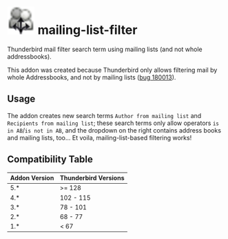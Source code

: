 # ![mailing-list-filter](dev/icon.png) mailing-list-filter

Thunderbird mail filter search term using mailing lists (and not whole addressbooks).

This addon was created because Thunderbird only allows filtering mail by whole Addressbooks, and not by mailing lists ([bug 180013](https://bugzilla.mozilla.org/show_bug.cgi?id=180013)).

## Usage

The addon creates new search terms `Author from mailing list` and `Recipients from mailing list`; these search terms only allow operators `is in AB`/`is not in AB`, and the dropdown on the right contains address books and mailing lists, too... Et voila, mailing-list-based filtering works!

## Compatibility Table

| Addon Version | Thunderbird Versions |
|---------------|----------------------|
| 5.*           | \>= 128              |
| 4.*           | 102 - 115            |
| 3.*           | 78 - 101             |
| 2.*           | 68 - 77              |
| 1.*           | < 67                 |